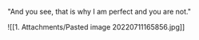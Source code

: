 "And you see, that is why I am perfect and you are not."

![[1. Attachments/Pasted image 20220711165856.jpg]]